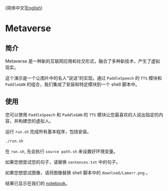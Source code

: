 (简体中文|[English](./README.md))

# Metaverse

## 简介

Metaverse 是一种新的互联网应用和社交形式，融合了多种新技术，产生了虚拟现实。

这个演示是一个让图片中的名人“说话”的实现。通过 `PaddleSpeech` 的 `TTS` 模块和 `PaddleGAN` 的组合，我们集成了安装和特定模块到一个 shell 脚本中。

## 使用

您可以使用 `PaddleSpeech` 和 `PaddleGAN` 的 `TTS` 模块让您最喜欢的人说出指定的内容，并构建您的虚拟人。

运行 `run.sh` 完成所有基本程序，包括安装。

```bash
./run.sh
```

在 `run.sh`, 先会执行 `source path.sh` 来设置好环境变量。

如果您想尝试您的句子，请替换 `sentences.txt` 中的句子。

如果您想尝试图像，请将图像替换 shell 脚本中的 `download/Lamarr.png` 。

结果已显示在我们的 [notebook](https://github.com/PaddlePaddle/PaddleSpeech/blob/develop/docs/tutorial/tts/tts_tutorial.ipynb)。
